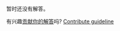 
暂时还没有解答。

有兴趣[贡献你的解答](https://github.com/BFEdev/BFE.dev-solutions/blob/main/problem/create-a-fake-timer_zh.md)吗? [Contribute guideline](https://github.com/BFEdev/BFE.dev-solutions#how-to-contribute)
